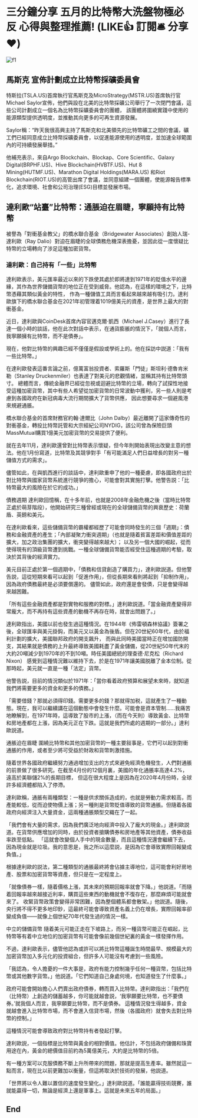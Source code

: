 # 三分鐘分享 五月的比特幣大洗盤物極必反 心得與整理推薦! (LIKE👍 訂閱🛎 分享❤️)

![f1](https://github.com/HCH1/blog/blob/master/fig/stock6.JPG)

## 馬斯克 宣佈計劃成立比特幣採礦委員會

特斯拉(TSLA.US)首席執行官馬斯克及MicroStrategy(MSTR.US)首席執行官Michael Saylor宣佈，他們與設在北美的比特幣採礦公司舉行了一次閉門會議，這些公司計劃成立一個名為比特幣採礦委員會的團體，
該團體將圍繞實踐中使用的能源類型提供透明度，並推動其向更多的可再生資源發展。

Saylor稱：“昨天我很高興主持了馬斯克和北美領先的比特幣礦工之間的會議，礦工們已經同意成立比特幣採礦委員會，以促進能源使用的透明度，並加速全球範圍內的可持續發展舉措。”

他補充表示，來自Argo Blockchain、Blockap、Core Scientific、Galaxy Digital(BRPHF.US)、Hive Blockchain(HVBTF.US)、Hut 8 Mining(HUTMF.US)、Marathon Digital Holdings(MARA.US)
和Riot Blockchain(RIOT.US)的高管出席了會議，並同意組建一個團體，使能源報告標準化，追求環境、社會和公司治理(ESG)目標並發展市場。

## 達利歐“站臺”比特幣：通脹迫在眉睫，寧願持有比特幣

被譽為「對衝基金教父」的橋水聯合基金（Bridgewater Associates）創始人瑞-達利歐（Ray Dalio）對迫在眉睫的全球債務危機深表擔憂，並因此從一度懷疑比特幣的立場轉向了涉足這種加密貨幣。

### 達利歐：自己持有「一些」比特幣
達利歐表示，美元匯率最近以來的下跌使其處於即將達到1971年的貶值水平的邊緣，其作為世界儲備貨幣的地位正在受到威脅。他認為，在這樣的環境之下，比特幣憑藉其類似黃金的特性，
作為一種儲值工具而言看起來越來越有吸引力。達利歐旗下的橋水聯合基金在2021年初管理着1019億美元的資產，是世界上最大的對衝基金。

近日，達利歐與CoinDesk首席內容官邁克爾·凱西（Michael J.Casey）進行了長達一個小時的談話，他在此次對話中表示，在通貨膨脹的情況下，「就個人而言，我寧願擁有比特幣，而不是債券」。

現在，他對比特幣的興趣已經不僅僅是假設或學術上的。他在採訪中説道：「我有一些比特幣。」

在達利歐發表這番言論之前，億萬富翁投資者、索羅斯「門徒」斯坦利·德魯肯米勒（Stanley Druckenmiler）也表達了對美元的悲觀情緒，並稱其持有比特幣頭寸。
總體而言，傳統金融界已經從忽視或迴避比特幣的立場，轉向了試探性地接受這種加密貨幣，其中有些人希望從加密貨幣的日常波動中獲利，另一些人則是考慮到各國政府在新冠病毒大流行期間擴大了貨幣供應，
因此想要尋求一個避風港來規避通脹。

橋水聯合基金的首席財務官約翰·達爾比（John Dalby）最近離開了這家傳奇性的對衝基金，轉投比特幣託管和大宗經紀公司NYDIG，該公司曾為保險巨頭MassMutual購買1億美元加密貨幣的交易提供了便利。

就在去年11月，達利歐還曾對比特幣表示懷疑，但今年則開始表現出改變主意的想法。他在1月份寫道，比特幣及其競爭對手「有可能滿足人們日益增長的對另一種儲值方式的需求」。

儘管如此，在與凱西進行的談話中，達利歐重申了他的一種憂慮，即各國政府出於對比特幣與國家貨幣系統進行競爭的擔心，可能會對其實施打擊。他警告説：「比特幣最大的風險在於它的成功。」

債務週期
達利歐回憶稱，在十多年前，也就是2008年金融危機之後（當時比特幣正處於萌芽階段），他開始研究三種曾經或現在的全球儲備貨幣的興衰歷史：荷蘭盾、英鎊和美元。

在達利歐看來，這些儲備貨幣的霸權都經歷了可能會同時發生的三個「週期」：債務和金融資產的產生；「內部凝聚力衝突週期」（也就是隨着貧富差距和價值差距的擴大，加之政治集團的擴大，衝突變得越來越大）；
以及另一個大國的崛起，從而使得現有的頂級貨幣遭到挑戰。一種全球儲備貨幣能否經受住這種週期的考驗，取決於其背後的經濟實力。

美元目前正處於第一個週期中，「債務和信貸創造了購買力」，達利歐説道。但他警告説，這從短期來看可以起到「促進作用」，但從長期來看則將起到「抑制作用」，因為政府債務最終是必須要償還的。
儘管如此，政府還是會發債，只是會變得越來越困難。

「所有這些金融資產都是對實物和服務的對標。」達利歐説道。「當金融資產變得非常龐大，而不再持有這些資產的動機不再存在時，就會出問題了。」

達利歐指出，美國以前也發生過這種情況。在1944年《佈雷頓森林協議》簽署之後，全球匯率與美元掛鈎，而美元又以黃金為後盾。但在20世紀60年代，由於福利計劃的擴大，美國聯邦政府的開支飆升，
而與此同時美國當時正在增加國防開支，其結果就是債務的上升最終導致美國耗盡了黃金儲備，從20世紀50年代末的大約20噸減少到1970年的不到10噸。時任美國總統的理查德·尼克松（Richard Nixon）
感覺到這種情況難以維持下去，於是在1971年讓美國脱離了金本位制。從那時起，美元就一直是一種「法定」貨幣。

他警告説，目前的情況類似於1971年：「當你看着政府預算和展望未來時，就知道我們將需要更多的資金和更多的債務。」

「需要借錢？那就必須得印錢。需要更多的錢？那就得加税，這就產生了一種動態。現在，我可以繼續講在這個動態中會發生什麼。可能會是資本管制……我痛苦地瞭解到，在1971年時，這導致了股市的上漲，（而在今天則）導致黃金、比特幣和房地產都在上漲，因為美元正在下跌。這就是我們所處的週期的一部分。」達利歐説道。

通脹迫在眉睫
圍繞比特幣和其他加密貨幣的一種主要敍事是，它們可以起到對衝通脹的作用，或者至少將可受益於財政和貨幣刺激措施。

隨着世界各國政府繼續努力通過增加支出的方式來避免經濟危機發生，人們對通脹的前景做了很多研究。在截至4月份的12個月裏，美國的年化通脹率高達4.2%，遠高於美聯儲2%的長期目標，
但這在很大程度上是因為在2020年4月份時，全球許多經濟體都陷入了停滯。

達利歐稱，通脹有兩種類型：一種是供求關係造成的，也就是勞動力需求較高，而產能較低，從而迫使物價上漲；另一種則是貨幣貶值導致的貨幣通脹。但隨着各國政府向經濟注入大量資金，這兩種通脹類型交織在了一起。

「我們會有大量的需求，因為我們廣泛地向經濟中投入了龐大的現金。」達利歐説道。在貨幣供應增加的同時，由於投資者搶購債券和房地產等其他資產，債券收益率跌至低點。
「這就會改變個人手中的現金數量，而且這種情況還會繼續下去，因為現金就是垃圾。我的意思是，我之所以這麼説，是因為它會導致實際回報變成負值。」

根據達利歐的説法，第二種類型的通脹最終將會佔據主導地位，這可能會利好房地產、股票和加密貨幣等資產，但只是在一定程度上。

「就像債券一樣，隨着價格上漲，其未來的預期回報率就會下降。」他説道。「而隨着回報率越來越接近利率，購買這些東西的動機就會不復存在，那麼麻煩可能就會來了。
收緊貨幣政策會變得非常困難，因為整個體系都會散架。」他説道。隨後，央行將不得不更多地印鈔，這最終可能會導致資產名義上仍在增長，實際回報率卻變成負值——就像上個世紀70年代發生過的情況一樣。

中立的儲備貨幣
隨着美元可能正走在下坡路上，而另一種貨幣可能正在崛起，比特幣等有着中立地位的加密貨幣有可能會像前幾個世紀裏的黃金一樣發揮作用。

不過，達利歐表示，儘管他認為或許可以將比特幣這種誕生時間最早、規模最大的加密貨幣加入多元化的投資組合，但許多人可能沒有考慮到一些風險。

「我認為，令人擔憂的一件大事是，政府有能力控制幾乎任何一種貨幣，包括比特幣或其他數字貨幣。」他説道。「它們知道自己身處何境，也知道發生了什麼事。」

政府可能會開始擔心人們賣出政府債券，轉而買入比特幣。達利歐指出：「我們在（比特幣）上創造的儲蓄越多，你可能就越會説，‘我寧願要比特幣，也不要債券。’就我個人而言，我寧願要比特幣，而不是債券。
這種情況發生得越多，資金就越會進入比特幣市場，而不會進入信貸市場，然後（各國政府）就會失去對比特幣的控制。」

這種情況可能會導致政府對比特幣持有者發起打擊。

達利歐説，一個指標是比特幣與黃金的相對價值。他估計，不包括政府儲備和珠寶用途在內，黃金的總價值目前約為5萬億美元，大約是比特幣的5倍。

有一種方案可以克服債務不斷上升所帶來的問題，那就是提高生產率。雖然就這一點而言，現在比以前更難加以衡量，但這將取決於技術的發展，他説道。

「世界將以令人難以置信的速度發生變化。」達利歐説道。「誰能贏得技術競賽，誰就能贏得一切，無論是經濟上還是軍事上。這就是未來五年的局面。」


## End
